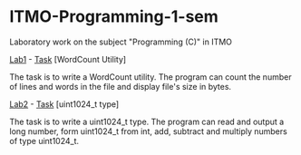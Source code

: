 # ITMO-Programming-1-sem

Laboratory work on the subject "Programming (C)" in ITMO

[Lab1](https://github.com/shvetsovart/ITMO-Programming-1-sem/blob/lab1/lab1.c "Lab1") - [Task](Amz-Algorithm=AWS4-HMAC-SHA256&X-Amz-Credential=AKIAT73L2G45O3KS52Y5%2F20211111%2Fus-west-2%2Fs3%2Faws4_request&X-Amz-Date=20211111T101702Z&X-Amz-Expires=86400&X-Amz-Signature=70582cf8e1b811f2b6cf809efdacabbcee1df5305c466d232834abce5441b92a&X-Amz-SignedHeaders=host&response-content-disp "Task") [WordCount Utility]

The task is to write a WordCount utility. The program can count the number of lines and words in the file and display file's size in bytes.

[Lab2](https://github.com/shvetsovart/ITMO-Programming-1-sem/blob/lab2/lab2.cpp "Lab2") - [Task](https://s3.us-west-2.amazonaws.com/secure.notion-static.com/8a694eb1-d579-4f7a-bc6b-a3ecf4e9ad4b/C.___2._uint1024_t.pdf?X-Amz-Algorithm=AWS4-HMAC-SHA256&X-Amz-Credential=AKIAT73L2G45O3KS52Y5%2F20211111%2Fus-west-2%2Fs3%2Faws4_request&X-Amz-Date=20211111T103333Z&X-Amz-Expires=86400&X-Amz-Signature=d90a4bea8dc2340a8301d9f43419d313da82cb1f2a230b8b42fb7a6b947fd25e&X-Amz-SignedHeaders=host&response-content-disposition=filename%20%3D%22C.%2520%25D0%259B%25D0%25B0%25D0%25B1%25D0%25BE%25D1%2580%25D0%25B0%25D1%2582%25D0%25BE%25D1%2580%25D0%25BD%25D0%25B0%25D1%258F%2520%25D1%2580%25D0%25B0%25D0%25B1%25D0%25BE%25D1%2582%25D0%25B0%25202.%2520uint1024_t.pdf%22 "Task") [uint1024_t type]

The task is to write a uint1024_t type. The program can read and output a long number, form uint1024_t from int, add, subtract and multiply numbers of type uint1024_t.

